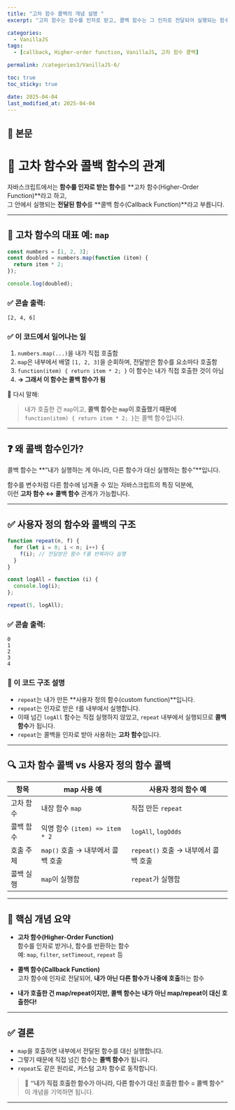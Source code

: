 ```yaml
---
title: "고차 함수 콜백의 개념 설명 "
excerpt: "고차 함수는 함수를 인자로 받고, 콜백 함수는 그 인자로 전달되어 실행되는 함수. map과 repeat를 예로 들어 헷갈릴 수 있는 호출 구조를 상세하게 정리했습니다."

categories:
  - VanillaJS
tags:
  - [callback, Higher-order function, VanillaJS, 고차 함수 콜백]

permalink: /categories3/VanillaJS-6/

toc: true
toc_sticky: true

date: 2025-04-04
last_modified_at: 2025-04-04
---
```


## 🦥 본문

# 🧠 고차 함수와 콜백 함수의 관계

자바스크립트에서는 **함수를 인자로 받는 함수**를 **고차 함수(Higher-Order Function)**라고 하고,  
그 안에서 실행되는 **전달된 함수**를 **콜백 함수(Callback Function)**라고 부릅니다.

---

## 🔁 고차 함수의 대표 예: `map`

```js
const numbers = [1, 2, 3];
const doubled = numbers.map(function (item) {
  return item * 2;
});

console.log(doubled);
```

### ✅ 콘솔 출력:

```
[2, 4, 6]
```

### ✅ 이 코드에서 일어나는 일

1. `numbers.map(...)`을 내가 직접 호출함
2. `map`은 내부에서 배열 `[1, 2, 3]`을 순회하며, 전달받은 함수를 요소마다 호출함
3. `function(item) { return item * 2; }` 이 함수는 내가 직접 호출한 것이 아님
4. **→ 그래서 이 함수는 콜백 함수가 됨**

📌 다시 말해:

> 내가 호출한 건 `map`이고, **콜백 함수는 `map`이 호출했기 때문에**  
> `function(item) { return item * 2; }`는 콜백 함수입니다.

---

## ❓ 왜 콜백 함수인가?

콜백 함수는 **“내가 실행하는 게 아니라, 다른 함수가 대신 실행하는 함수”**입니다.

함수를 변수처럼 다른 함수에 넘겨줄 수 있는 자바스크립트의 특징 덕분에,  
이런 **고차 함수 ↔ 콜백 함수** 관계가 가능합니다.

---

## ✅ 사용자 정의 함수와 콜백의 구조

```js
function repeat(n, f) {
  for (let i = 0; i < n; i++) {
    f(i); // 전달받은 함수 f를 반복마다 실행
  }
}

const logAll = function (i) {
  console.log(i);
};

repeat(5, logAll);
```

### ✅ 콘솔 출력:

```
0
1
2
3
4
```

### 🧩 이 코드 구조 설명

- `repeat`는 내가 만든 **사용자 정의 함수(custom function)**입니다.
- `repeat`는 인자로 받은 `f`를 내부에서 실행합니다.
- 이때 넘긴 `logAll` 함수는 직접 실행하지 않았고, `repeat` 내부에서 실행되므로 **콜백 함수**가 됩니다.
- `repeat`는 콜백을 인자로 받아 사용하는 **고차 함수**입니다.

---

## 🔍 고차 함수 콜백 vs 사용자 정의 함수 콜백

| 항목      | map 사용 예                       | 사용자 정의 함수 예                  |
| --------- | --------------------------------- | ------------------------------------ |
| 고차 함수 | 내장 함수 `map`                   | 직접 만든 `repeat`                   |
| 콜백 함수 | 익명 함수 `(item) => item * 2`    | `logAll`, `logOdds`                  |
| 호출 주체 | `map()` 호출 → 내부에서 콜백 호출 | `repeat()` 호출 → 내부에서 콜백 호출 |
| 콜백 실행 | `map`이 실행함                    | `repeat`가 실행함                    |

---

## 🧠 핵심 개념 요약

- **고차 함수(Higher-Order Function)**  
  함수를 인자로 받거나, 함수를 반환하는 함수  
  예: `map`, `filter`, `setTimeout`, `repeat` 등

- **콜백 함수(Callback Function)**  
  고차 함수에 인자로 전달되어, **내가 아닌 다른 함수가 나중에 호출**하는 함수

- **내가 호출한 건 map/repeat이지만, 콜백 함수는 내가 아닌 map/repeat이 대신 호출한다!**

---

## ✅ 결론

- `map`을 호출하면 내부에서 전달된 함수를 대신 실행합니다.
- 그렇기 때문에 직접 넘긴 함수는 **콜백 함수**가 됩니다.
- `repeat`도 같은 원리로, 커스텀 고차 함수로 동작합니다.

> 💬 **“내가 직접 호출한 함수가 아니라, 다른 함수가 대신 호출한 함수 = 콜백 함수”**  
> 이 개념을 기억하면 됩니다.

---
